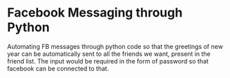 # Facebook Messaging through Python
 Automating FB messages through python code so that the greetings of new year can be automatically sent to all the friends we want, present in the friend list.
 The input would be required in the form of password so that facebook can be connected to that.
